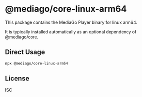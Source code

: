 # @mediago/core-linux-arm64

This package contains the MediaGo Player binary for linux arm64.

It is typically installed automatically as an optional dependency of [@mediago/core](https://www.npmjs.com/package/@mediago/core).

## Direct Usage

```bash
npx @mediago/core-linux-arm64
```

## License

ISC
